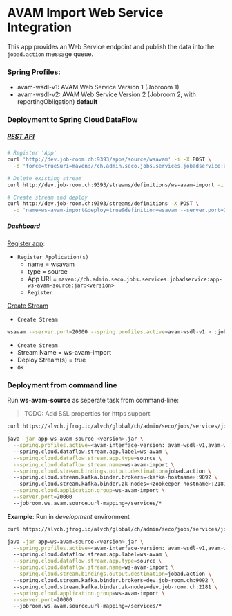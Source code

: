 # AVAM Import Web Service Integration

This app provides an Web Service endpoint and publish the data into the `jobad.action` message queue.

### Spring Profiles:
- avam-wsdl-v1: AVAM Web Service Version 1 (Jobroom 1)
- avam-wsdl-v2: AVAM Web Service Version 2 (Jobroom 2, with reportingObligation) **default**

### Deployment to Spring Cloud DataFlow

##### [REST API](https://docs.spring.io/spring-cloud-dataflow/docs/current/reference/htmlsingle/#api-guide-resources-index) 

```bash
# Register 'App'
curl 'http://dev.job-room.ch:9393/apps/source/wsavam' -i -X POST \
  -d 'force=true&uri=maven://ch.admin.seco.jobs.services.jobadservice:app-ws-avam-source:<version>'

# Delete existing stream
curl http://dev.job-room.ch:9393/streams/definitions/ws-avam-import -i -X DELETE

# Create stream and deploy
curl http://dev.job-room.ch:9393/streams/definitions -X POST \
  -d 'name=ws-avam-import&deploy=true&definition=wsavam --server.port=20000 > :jobad.action'
```

##### Dashboard

[Register app](http://dev.job-room.ch:9393/dashboard/#/apps):

- `Register Application(s)`
  - name = wsavam
  - type = source
  - App URI = `maven://ch.admin.seco.jobs.services.jobadservice:app-ws-avam-source:jar:<version>`    
  - `Register` 

[Create Stream](http://dev.job-room.ch:9393/dashboard/#/streams/definitions)
- `Create Stream`
```bash
wsavam --server.port=20000 --spring.profiles.active=avam-wsdl-v1 > :jobad.action
```
- `Create Stream`
- Stream Name = ws-avam-import
- Deploy Stream(s) = true
- `OK`

### Deployment from command line
Run **ws-avam-source** as seperate task from command-line:

> TODO: Add SSL properties for https support

```bash
curl https://alvch.jfrog.io/alvch/global/ch/admin/seco/jobs/services/jobadservice/app-ws-avam-source/<version>/app-ws-avam-source-<version>.jar

java -jar app-ws-avam-source-<version>.jar \
  --spring.profiles.active=<avam-interface-version: avam-wsdl-v1,avam-wsdl-v2>
  --spring.cloud.dataflow.stream.app.label=ws-avam \
  --spring.cloud.dataflow.stream.app.type=source \
  --spring.cloud.dataflow.stream.name=ws-avam-import \
  --spring.cloud.stream.bindings.output.destination=jobad.action \ 
  --spring.cloud.stream.kafka.binder.brokers=<kafka-hostname>:9092 \ 
  --spring.cloud.stream.kafka.binder.zk-nodes=<zookeeper-hostname>:2181 \
  --spring.cloud.application.group=ws-avam-import \
  --server.port=20000  
  --jobroom.ws.avam.source.url-mapping=/services/*
```

**Example**: Run in _development_ environment

```bash
curl https://alvch.jfrog.io/alvch/global/ch/admin/seco/jobs/services/jobadservice/app-ws-avam-source/<version>/app-ws-avam-source-<version>.jar

java -jar app-ws-avam-source-<version>.jar \
  --spring.profiles.active=<avam-interface-version: avam-wsdl-v1,avam-wsdl-v2>
  --spring.cloud.dataflow.stream.app.label=ws-avam \
  --spring.cloud.dataflow.stream.app.type=source \
  --spring.cloud.dataflow.stream.name=ws-avam-import \
  --spring.cloud.stream.bindings.output.destination=jobad.action \ 
  --spring.cloud.stream.kafka.binder.brokers=dev.job-room.ch:9092 \ 
  --spring.cloud.stream.kafka.binder.zk-nodes=dev.job-room.ch:2181 \
  --spring.cloud.application.group=ws-avam-import \
  --server.port=20000 
  --jobroom.ws.avam.source.url-mapping=/services/*
```
